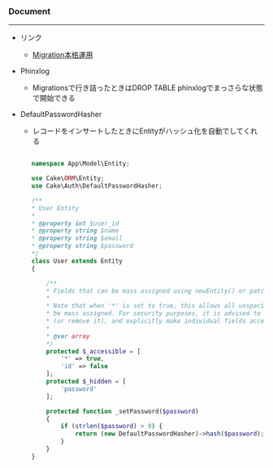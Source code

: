 ### Document

***

- リンク

    - [Migration本格運用](https://qiita.com/tentatsu/items/dea6e5864ab150f28da4)

- Phinxlog

    - Migrationsで行き詰ったときはDROP TABLE phinxlogでまっさらな状態で開始できる

- DefaultPasswordHasher

    - レコードをインサートしたときにEntityがハッシュ化を自動でしてくれる

     ```php

        namespace App\Model\Entity;

        use Cake\ORM\Entity;
        use Cake\Auth\DefaultPasswordHasher;

        /**
        * User Entity
        *
        * @property int $user_id
        * @property string $name
        * @property string $email
        * @property string $password
        */
        class User extends Entity
        {

            /**
            * Fields that can be mass assigned using newEntity() or patchEntity().
            *
            * Note that when '*' is set to true, this allows all unspecified fields to
            * be mass assigned. For security purposes, it is advised to set '*' to false
            * (or remove it), and explicitly make individual fields accessible as needed.
            *
            * @var array
            */
            protected $_accessible = [
                '*' => true,
                'id' => false
            ];
            protected $_hidden = [
                'password'
            ];

            protected function _setPassword($password)
            {
                if (strlen($password) > 0) {
                    return (new DefaultPasswordHasher)->hash($password);
                }
            }
        }

     ```

